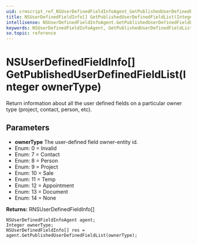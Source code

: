 ```yaml
---
uid: crmscript_ref_NSUserDefinedFieldInfoAgent_GetPublishedUserDefinedFieldList
title: NSUserDefinedFieldInfo[] GetPublishedUserDefinedFieldList(Integer ownerType)
intellisense: NSUserDefinedFieldInfoAgent.GetPublishedUserDefinedFieldList
keywords: NSUserDefinedFieldInfoAgent, GetPublishedUserDefinedFieldList
so.topic: reference
---
```


# NSUserDefinedFieldInfo[] GetPublishedUserDefinedFieldList(Integer ownerType)

Return information about all the user defined fields on a particular owner type (project, contact, person, etc).

## Parameters

* **ownerType** The user-defined field owner-entity id. 
* Enum: 0 = Invalid
* Enum: 7 = Contact
* Enum: 8 = Person
* Enum: 9 = Project
* Enum: 10 = Sale
* Enum: 11 = Temp
* Enum: 12 = Appointment
* Enum: 13 = Document
* Enum: 14 = None

**Returns:** RNSUserDefinedFieldInfo[]

```crmscript
NSUserDefinedFieldInfoAgent agent;
Integer ownerType;
NSUserDefinedFieldInfo[] res = agent.GetPublishedUserDefinedFieldList(ownerType);
```

